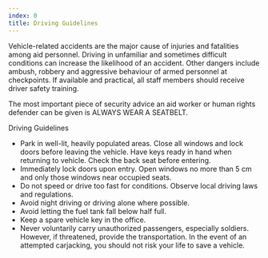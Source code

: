 ```yaml
---
index: 0
title: Driving Guidelines
---
```

Vehicle-related accidents are the major cause of injuries and fatalities among aid personnel. Driving in unfamiliar and sometimes difficult conditions can increase the likelihood of an accident. Other dangers include ambush, robbery and aggressive behaviour of armed personnel at checkpoints. If available and practical, all staff members should receive driver safety training.

The most important piece of security advice an aid worker or human rights defender can be given is ALWAYS WEAR A SEATBELT.

Driving Guidelines

*   Park in well-lit, heavily populated areas. Close all windows and lock doors before leaving the vehicle. Have keys ready in hand when returning to vehicle. Check the back seat before entering.
*   Immediately lock doors upon entry. Open windows no more than 5 cm and only those windows near occupied seats.
*   Do not speed or drive too fast for conditions. Observe local driving laws and regulations.
*   Avoid night driving or driving alone where possible.
*   Avoid letting the fuel tank fall below half full.
*   Keep a spare vehicle key in the office.
*   Never voluntarily carry unauthorized passengers, especially soldiers. However, if threatened, provide the transportation. In the event of an attempted carjacking, you should not risk your life to save a vehicle.